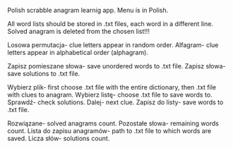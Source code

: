 Polish scrabble anagram learnig app.
Menu is in Polish.

All word lists should be stored in .txt files, each word in a different line.
Solved anagram is deleted from the chosen list!!!

Losowa permutacja- clue letters appear in random order.
Alfagram- clue letters appear in alphabetical order (alphagram).

Zapisz pomieszane słowa- save unordered words to .txt file.
Zapisz słowa- save solutions to .txt file.

Wybierz plik- first choose .txt file with the entire dictionary, then .txt file with clues to anagram.
Wybierz listę- choose .txt file to save words to.
Sprawdź- check solutions.
Dalej- next clue.
Zapisz do listy- save words to .txt file.

Rozwiązane- solved anagrams count.
Pozostałe słowa- remaining words count.
Lista do zapisu anagramów- path to .txt file to which words are saved.
Licza słów- solutions count.
